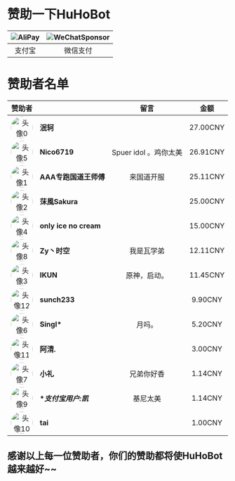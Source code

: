 # 赞助一下HuHoBot
| ![AliPay](https://pic.txssb.cn/Alipay.jpg) | ![WeChatSponsor](https://pic.txssb.cn/WeChatSponor.png) |
|:---:|:---:|
| 支付宝 | 微信支付 |

#  赞助者名单

| 赞助者 |  | 留言| 金额 |
|:---:|:---|:---:|:---:|
| ![头像0](http://q1.qlogo.cn/g?b=qq&nk=3589067134&s=100) | **泯轲** |  | 27.00CNY|
| ![头像5](http://q1.qlogo.cn/g?b=qq&nk=1584573887&s=100) | **Nico6719**| Spuer idol 。鸡你太美 | 26.91CNY|
| ![头像1](http://q1.qlogo.cn/g?b=qq&nk=3829874284&s=100) | **AAA专跑国道王师傅** | 来国道开服 |25.11CNY|
| ![头像2](http://q1.qlogo.cn/g?b=qq&nk=3136568325&s=100) | **莯風Sakura** | | 25.00CNY|
| ![头像4](http://q1.qlogo.cn/g?b=qq&nk=853636648&s=100) | **only ice no cream**| | 15.00CNY|
| ![头像8](http://q1.qlogo.cn/g?b=qq&nk=1967368506&s=100) | **Zy丶时空**| 我是瓦学弟| 12.11CNY|
| ![头像3](http://q1.qlogo.cn/g?b=qq&nk=2521291740&s=100) | **IKUN**| 原神，启动。| 11.45CNY|
| ![头像12](http://q1.qlogo.cn/g?b=qq&nk=2125696621&s=100) | **sunch233**| | 9.90CNY|
| ![头像6](http://q1.qlogo.cn/g?b=qq&nk=1430234200&s=100) | **Singl***| 月吗。| 5.20CNY|
| ![头像11](http://q1.qlogo.cn/g?b=qq&nk=2717104909&s=100) | **阿清.**| | 3.00CNY|
| ![头像7](http://q1.qlogo.cn/g?b=qq&nk=1219690858&s=100) | **小礼**| 兄弟你好香| 1.14CNY|
| ![头像9](https://pic.txssb.cn/1748095419852.png) | **支付宝用户:*凯**| 基尼太美| 1.14CNY|
| ![头像10](http://q1.qlogo.cn/g?b=qq&nk=1354854193&s=100) | **tai**| | 1.00CNY|


## 感谢以上每一位赞助者，你们的赞助都将使HuHoBot越来越好~~


<style>
  /* 头像样式 */
  table:has([alt^="头像"]) img {
    width: 50px;
    height: 50px;
    border-radius: 50%;
    object-fit: cover;
    vertical-align: middle; /* 确保头像垂直居中 */
  }
  /* 名字样式 */
  table:has([alt^="头像"]) td:nth-child(2) {
    vertical-align: middle;
    font-weight: bold;
  }
  table:has([alt^="头像"]) td:nth-child(3) {
    vertical-align: middle;
  }
  table:has([alt^="头像"]) td:nth-child(4) {
    vertical-align: middle;
  }
  /* 保持表格宽度自适应 */
  table {
    width: 100%;
  }
</style>